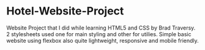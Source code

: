 # Hotel-Website-Project
Website Project that I did while learning HTML5 and CSS by Brad Traversy. 
2 stylesheets used one for main styling and other for utilies.
Simple basic website using flexbox also quite lightweight, responsive and mobile friendly. 
